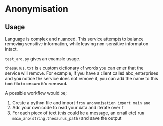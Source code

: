 # Anonymisation

## Usage 
Language is complex and nuanced. This service attempts to balance removing sensitive information, while leaving non-sensitive information intact. 

`test_ano.py` gives an example usage. 

`thesaurus.txt` is a custom dictionary of words you can enter that the service will remove. For example, if you have a client called abc_enterprises and you notice the service does not remove it, you can add the name to this text file to ensure it's removed. 


A possible workflow would be;

 1. Create a python file and import `from anonymisation import main_ano`
 2. Add your own code to read your data and iterate over it 
 3. For each piece of text (this could be a message, an email etc) run `main_ano(string,thesaurus_path)` and save the output